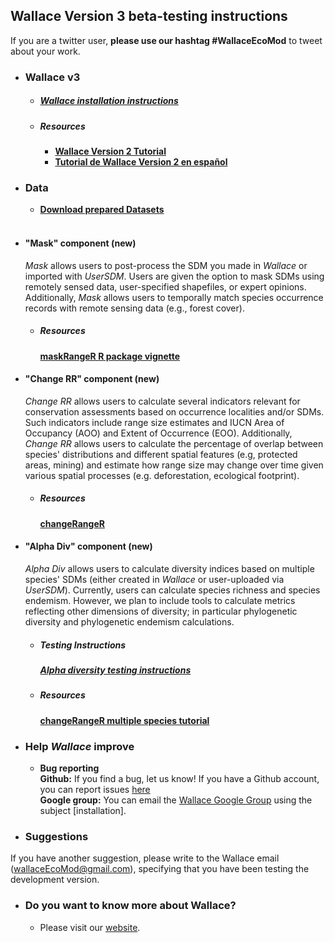 ## Wallace Version 3 beta-testing instructions

If you are a twitter user, **please use our hashtag #WallaceEcoMod** to tweet about your work.


* ### **Wallace v3**
  + ##### [Wallace installation instructions](installation_instructions.md)
  + ##### Resources
    + [**Wallace Version 2 Tutorial**](https://wallaceecomod.github.io/wallace/articles/tutorial-v2.html)
    + [**Tutorial de Wallace Version 2 en español**](https://wallaceecomod.github.io/wallace/articles/tutorial-v2.html)

* ### Data
  + [**Download prepared Datasets**](Data.md)<br><br>


* #### **"Mask" component (new)**
  *Mask* allows users to post-process the SDM you made in *Wallace* or imported with *UserSDM*.  Users are given the option to mask SDMs using remotely sensed data, user-specified shapefiles, or expert opinions. Additionally, *Mask* allows users to temporally match species occurrence records with remote sensing data (e.g., forest cover).
  
  + ##### Resources
    [**maskRangeR R package vignette**](https://cmerow.github.io/maskRangeR/maskRangeR_Tutorial.html)


* #### **"Change RR" component (new)**
  *Change RR* allows users to calculate several indicators relevant for conservation assessments based on occurrence localities and/or SDMs. Such indicators include range size estimates and IUCN Area of Occupancy (AOO) and Extent of Occurrence (EOO). Additionally, *Change RR* allows users to calculate the percentage of overlap between species' distributions and different spatial features (e.g, protected areas, mining) and estimate how range size may change over time given various spatial processes (e.g. deforestation, ecological footprint).

  + ##### Resources
    [**changeRangeR**](https://cran.r-project.org/web/packages/changeRangeR/vignettes/singleSpeciesMetrics.pdf)


* #### **"Alpha Div" component (new)**
  *Alpha Div* allows users to calculate diversity indices based on multiple species' SDMs (either created in *Wallace* or user-uploaded via *UserSDM*). Currently, users can calculate species richness and species endemism. However, we plan to include tools to calculate metrics reflecting other dimensions of diversity; in particular phylogenetic diversity and phylogenetic endemism calculations.
  
  + ##### Testing Instructions
    ##### [Alpha diversity testing instructions](crr.md)
  + ##### Resources
    [**changeRangeR multiple species tutorial**](https://cran.r-project.org/web/packages/changeRangeR/vignettes/BiodivMetrics.pdf)<br>
    


* ### **Help *Wallace* improve**
  + **Bug reporting**<br>
  **Github:** If you find a bug, let us know! If you have a Github account, you can report issues [here](https://github.com/wallaceEcoMod/wallace/issues) <br>
  **Google group:** You can email the [Wallace Google Group](https://groups.google.com/g/wallaceEcoMod) using the subject [installation]. <br>
  
* ### **Suggestions**
If you have another suggestion, please write to the Wallace email (wallaceEcoMod@gmail.com), specifying that you have been testing the development version.<br>

* ### Do you want to know more about Wallace?
  + Please visit our [website](https://wallaceecomod.github.io/).


